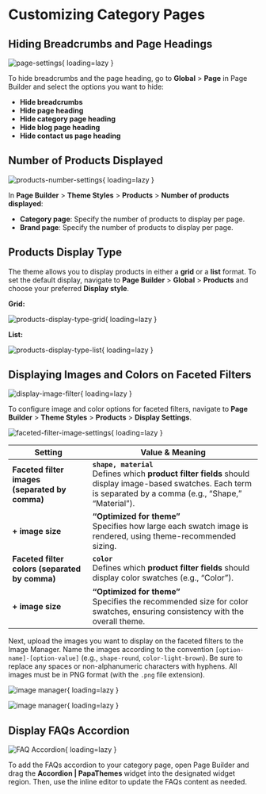 

# Customizing Category Pages

## Hiding Breadcrumbs and Page Headings

![page-settings](../img/page-settings.png){ loading=lazy }

To hide breadcrumbs and the page heading, go to **Global** > **Page** in Page Builder and select the options you want to hide:

-   **Hide breadcrumbs**
-   **Hide page heading**
-   **Hide category page heading**
-   **Hide blog page heading**
-   **Hide contact us page heading**

## Number of Products Displayed

![products-number-settings](../img/products-number-settings.png){ loading=lazy }

In **Page Builder** > **Theme Styles** > **Products** > **Number of products displayed**:

-   **Category page**: Specify the number of products to display per page.
-   **Brand page**: Specify the number of products to display per page.


## Products Display Type

The theme allows you to display products in either a **grid** or a **list** format. To set the default display, navigate to **Page Builder** > **Global** > **Products** and choose your preferred **Display style**.

**Grid:**

![products-display-type-grid](../img/product-display-type-grid.jpg){ loading=lazy }

**List:**

![products-display-type-list](../img/products-display-type-list.jpg){ loading=lazy }


## Displaying Images and Colors on Faceted Filters

![display-image-filter](../img/display-images-filter.jpg){ loading=lazy }

To configure image and color options for faceted filters, navigate to **Page Builder** > **Theme Styles** > **Products** > **Display Settings**.

![faceted-filter-image-settings](../img/facted-filter-image-settings.png){ loading=lazy }

| Setting                                      | Value & Meaning
|----------------------------------------------|----------------------------------------------------------------------------------------------------------------------------------------------------------------------|
| **Faceted filter images (separated by comma)** | **`shape, material`**<br>Defines which **product filter fields** should display image-based swatches. Each term is separated by a comma (e.g., “Shape,” “Material”). |
| **+ image size**                             | **“Optimized for theme”**<br>Specifies how large each swatch image is rendered, using theme-recommended sizing.                                                      |
| **Faceted filter colors (separated by comma)** | **`color`**<br>Defines which **product filter fields** should display color swatches (e.g., “Color”).                                                               |
| **+ image size**                             | **“Optimized for theme”**<br>Specifies the recommended size for color swatches, ensuring consistency with the overall theme.                                        |


Next, upload the images you want to display on the faceted filters to the Image Manager. Name the images according to the convention `[option-name]-[option-value]` (e.g., `shape-round`, `color-light-brown`). Be sure to replace any spaces or non-alphanumeric characters with hyphens. All images must be in PNG format (with the `.png` file extension).

![image manager](../img/faceted-filter-image-manager-1.png){ loading=lazy }

![image manager](../img/faceted-filter-image-manager-2.png){ loading=lazy }



## Display FAQs Accordion

![FAQ Accordion](../img/faq-accordion.jpg){ loading=lazy }

To add the FAQs accordion to your category page, open Page Builder and drag the **Accordion | PapaThemes** widget into the designated widget region. Then, use the inline editor to update the FAQs content as needed.
